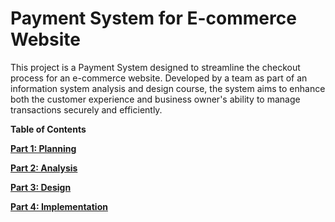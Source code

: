 # Payment System for E-commerce Website
This project is a Payment System designed to streamline the checkout process for an e-commerce website. Developed by a team as part of an information system analysis and design course, the system aims to enhance both the customer experience and business owner's ability to manage transactions securely and efficiently.

**Table of Contents**

[**Part 1: Planning**](Planning.md) 

[**Part 2: Analysis**](Analysis.md) 

[**Part 3: Design**](Design) 

[**Part 4: Implementation**](Implementation) 
